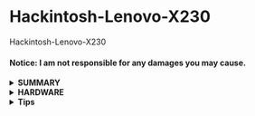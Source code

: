# Hackintosh-Lenovo-X230
Hackintosh-Lenovo-X230

#### Notice: I am not responsible for any damages you may cause.

<details>
<summary><strong> SUMMARY </strong></summary>
<br>

| MacOS          | OpenCore | Repo                                                                                     |
| ---------------| -------- | ---------------------------------------------------------------------------------------- |
| Monterey 12.7  | 0.9.5    | <a href="https://github.com/poville/Hackintosh-Lenovo-X230/tree/OC095Mac12.7">Here       | 
| Sonoma 14.0    | 0.9.5    | <a href="https://github.com/poville/Hackintosh-Lenovo-X230/tree/OC095Mac14.0">Here       | 
| Sonoma 14.4    | 0.9.9    | <a href="https://github.com/poville/Hackintosh-Lenovo-X230/tree/OC099Mac14.4">Here       |  
| Sequoia 15.0.1 | 1.0.2    | <a href="https://github.com/poville/Hackintosh-Lenovo-X230/tree/OC102Mac15.0.1">Here     |

</details>


<details>
<summary><strong> HARDWARE </strong></summary>
<br>

| Category  | THINKPAD X230            |
| --------- | ------------------------ |
| Board     | Lenovo 2306CTO           |
| CPU       | Intel Core i5-3210M      |
| SSD       | Toshiba TR 200(400GB)    |
| Graphics  | Intel GMA HD 4000        |
| Display   | LEN40E2(12.5'1366x768)   |
| Network   | Intel 82579LM            |
| WiFi      | Intel Wireless-N 2200    |
| BlueTooth | Broadcom 20702a1         |
| Audio     | Realtek ALC269           |


- Refer to [X230-Platform_Specifications](https://psref.lenovo.com/syspool/Sys/PDF/withdrawnbook/ThinkPad_X230.pdf) for possible stock ThinkPad X230 configurations.

</details>

<details>
<summary><strong> Tips </strong></summary>

1. How to decide audio layout-id  
    - In AppleALC.kext\Contents\ , we will find a file named 'Info.plist'
    - In 'Info.plist', find key word 'ALC269','Thinkpad' and 'X230', we will find some descriptions like this:
        ```
                <dict>
                    <key>AFGLowPowerState</key>
                    <data>
                    AwAAAA==
                    </data>
                    <key>Codec</key>
                    <string>Hypereitan - ALC269VC for Thinkpad X230 i7</string>
                    <key>CodecID</key>
                    <integer>283902569</integer>
                    <key>ConfigData</key>
                    <data>
                    ASccEAEnHQEBJx6gAScfkAFHHEABRx0BAUce
                    EAFHH5ABVxxQAVcdEAFXHiEBVx8BAYcccAGH
                    HRABhx6hAYcfAQFHDAI=
                    </data>
                    <key>FuncGroup</key>
                    <integer>1</integer>
                    <key>LayoutID</key>
                    <integer>18</integer>
                    <key>WakeConfigData</key>
                    <data>
                    AUcMAg==
                    </data>
                    <key>WakeVerbReinit</key>
                    <true/>
                </dict>
        ```
    - Focus on the keyword 'LayoutID', the value is '18', this is the audio layout-id.
2. How to patch HD4000

    2-ways:
    - <a href="https://github.com/dortania/OpenCore-Legacy-Patcher">OpenCore-Legacy-Patcher
    - <a href="https://github.com/chris1111/Patch-HD4000-Monterey/">Patch-HD4000-Monterey

<br>